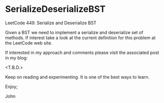 # SerializeDeserializeBST
LeetCode 449. Serialize and Deserialize BST

Given a BST we need to implement a serialize and deserialize set of methods.
If interest take a look at the current definition for this problem at the
LeetCode web site.

If interested in my approach and comments please visit the associated post
in my blog:

<T.B.D.>

Keep on reading and experimenting.
It is one of the best ways to learn.

Enjoy;

John
